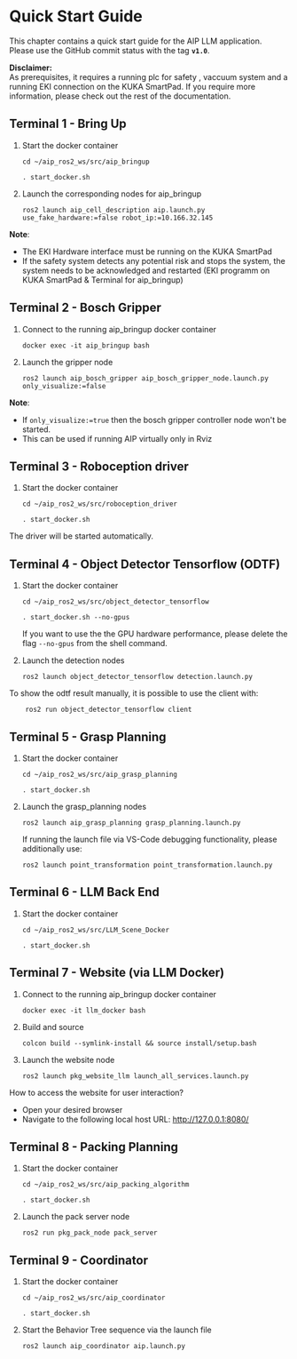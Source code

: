 # Quick Start Guide

This chapter contains a quick start guide for the AIP LLM application.   
Please use the GitHub commit status with the tag **`v1.0`**.

**Disclaimer:**   
As prerequisites, it requires a running plc for safety , vaccuum system and a running EKI connection on the KUKA SmartPad. 
If you require more information, please check out the rest of the documentation. 


## Terminal 1 - Bring Up

1. Start the docker container
	```shell 
	cd ~/aip_ros2_ws/src/aip_bringup
	```
	```shell 
	. start_docker.sh
	```

2. Launch the corresponding nodes for aip_bringup
	```shell 
	ros2 launch aip_cell_description aip.launch.py use_fake_hardware:=false robot_ip:=10.166.32.145
	```
**Note**: 
- The EKI Hardware interface must be running on the KUKA SmartPad
- If the safety system detects any potential risk and stops the system, the system needs to be acknowledged and restarted (EKI programm on KUKA SmartPad & Terminal for aip_bringup)


## Terminal 2 - Bosch Gripper

1. Connect to the running aip_bringup docker container 
	```shell 
	docker exec -it aip_bringup bash 
	```

2. Launch the gripper node

	```shell 
	ros2 launch aip_bosch_gripper aip_bosch_gripper_node.launch.py only_visualize:=false 
	```
**Note**: 
- If `only_visualize:=true` then the bosch gripper controller node won't be started. 
- This can be used if running AIP virtually only in Rviz

## Terminal 3 - Roboception driver

1. Start the docker container 
	```shell 
	cd ~/aip_ros2_ws/src/roboception_driver
	```
	```shell 
	. start_docker.sh
	```
The driver will be started automatically. 



## Terminal 4 - Object Detector Tensorflow (ODTF)

1. Start the docker container 
	```shell 
	cd ~/aip_ros2_ws/src/object_detector_tensorflow
	```
	```shell 
	. start_docker.sh --no-gpus
	```
	If you want to use the the GPU hardware performance, please delete the flag `--no-gpus` from the shell command. 

2. Launch the detection nodes
	```shell 
	ros2 launch object_detector_tensorflow detection.launch.py
	```
To show the odtf result manually, it is possible to use the client with:
	
```shell
	ros2 run object_detector_tensorflow client
```

## Terminal 5 - Grasp Planning

1. Start the docker container 
	```shell 
	cd ~/aip_ros2_ws/src/aip_grasp_planning
	```
	```shell 
	. start_docker.sh
	```

2. Launch the grasp_planning nodes
	```shell 
	ros2 launch aip_grasp_planning grasp_planning.launch.py 
	```
	If running the launch file via VS-Code debugging functionality, please additionally use:    

	```shell 
	ros2 launch point_transformation point_transformation.launch.py
	```

## Terminal 6 - LLM Back End

1. Start the docker container 
	```shell 
	cd ~/aip_ros2_ws/src/LLM_Scene_Docker
	```
	```shell 
	. start_docker.sh
	```

## Terminal 7 - Website (via LLM Docker)

1. Connect to the running aip_bringup docker container 
	```shell 
	docker exec -it llm_docker bash 
	``` 

2. Build and source
	```shell 
	colcon build --symlink-install && source install/setup.bash
	``` 
	
3. Launch the website node
	```shell 
	ros2 launch pkg_website_llm launch_all_services.launch.py
	``` 

How to access the website for user interaction?
- Open your desired browser 
- Navigate to the following local host URL: http://127.0.0.1:8080/

## Terminal 8 - Packing Planning

1. Start the docker container 
	```shell 
	cd ~/aip_ros2_ws/src/aip_packing_algorithm 
	```
	```shell 
	. start_docker.sh
	```

2. Launch the pack server node
	```shell 
	ros2 run pkg_pack_node pack_server 
	```

## Terminal 9 - Coordinator

1. Start the docker container 
	```shell 
	cd ~/aip_ros2_ws/src/aip_coordinator 
	```
	```shell 
	. start_docker.sh
	```

2. Start the Behavior Tree sequence via the launch file
	```shell 
	ros2 launch aip_coordinator aip.launch.py
	```



